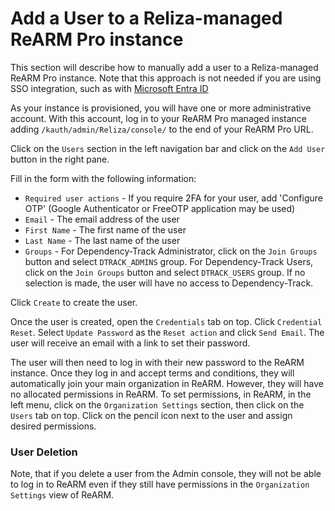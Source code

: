 # Add a User to a Reliza-managed ReARM Pro instance

This section will describe how to manually add a user to a Reliza-managed ReARM Pro instance. Note that this approach is not needed if you are using SSO integration, such as with [Microsoft Entra ID](/integrations/microsoft-entra-id)

As your instance is provisioned, you will have one or more administrative account. With this account, log in to your ReARM Pro managed instance adding `/kauth/admin/Reliza/console/` to the end of your ReARM Pro URL.

Click on the `Users` section in the left navigation bar and click on the `Add User` button in the right pane.

Fill in the form with the following information:
- `Required user actions` - If you require 2FA for your user, add 'Configure OTP' (Google Authenticator or FreeOTP application may be used)
- `Email` - The email address of the user
- `First Name` - The first name of the user
- `Last Name` - The last name of the user
- `Groups` - For Dependency-Track Administrator, click on the `Join Groups` button and select `DTRACK_ADMINS` group. For Dependency-Track Users, click on the `Join Groups` button and select `DTRACK_USERS` group. If no selection is made, the user will have no access to Dependency-Track.

Click `Create` to create the user.

Once the user is created, open the `Credentials` tab on top. Click `Credential Reset`. Select `Update Password` as the `Reset action` and click `Send Email`. The user will receive an email with a link to set their password.

The user will then need to log in with their new password to the ReARM instance. Once they log in and accept terms and conditions, they will automatically join your main organization in ReARM. However, they will have no allocated permissions in ReARM. To set permissions, in ReARM, in the left menu, click on the `Organization Settings` section, then click on the `Users` tab on top. Click on the pencil icon next to the user and assign desired permissions.


### User Deletion
Note, that if you delete a user from the Admin console, they will not be able to log in to ReARM even if they still have permissions in the `Organization Settings` view of ReARM.